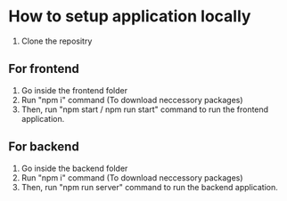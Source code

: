 # How to setup application locally
1. Clone the repositry

## For frontend
1. Go inside the frontend folder 
2. Run "npm i" command (To download neccessory packages)
3. Then, run "npm start / npm run start" command to run the frontend application.

## For backend
1. Go inside the backend folder 
2. Run "npm i" command (To download neccessory packages)
3. Then, run "npm run server" command to run the backend application.
